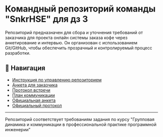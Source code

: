 # Командный репозиторий команды "SnkrHSE" для дз 3

Репозиторий предназначен для сбора и уточнения требований от заказчика для проекта онлайн системы заказа кофе через анкетирование и интервью. Он организован с использованием  Git/GitHub, чтобы обеспечить прозрачный и контролируемый процесс разработки.

## 🧭 Навигация

- [Инструкция по управлению репозиторием](docs/contribution.md)
- [Анкета для заказчика](content/questionnaire.md)
- [Протокол встречи](content/minutes_of_meeting.md)
- [План коммуникации](content/communication%20plan.md)
- [Официальная анкета](content/official-questionnaire.pdf)
- [Официальный протокол](content/minutes_of_meeting_signs.pdf)

---

Репозиторий соответствует требованиям задания по курсу "Групповая динамика и коммуникации в профессиональной практике программной инженерии"
